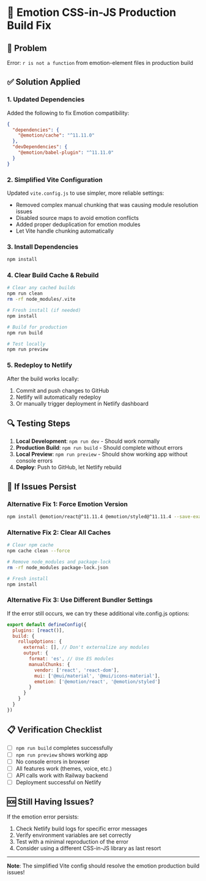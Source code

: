 # 🔧 Emotion CSS-in-JS Production Build Fix

## 🚨 Problem
Error: `r is not a function` from emotion-element files in production build

## ✅ Solution Applied

### 1. Updated Dependencies
Added the following to fix Emotion compatibility:
```json
{
  "dependencies": {
    "@emotion/cache": "^11.11.0"
  },
  "devDependencies": {
    "@emotion/babel-plugin": "^11.11.0"
  }
}
```

### 2. Simplified Vite Configuration
Updated `vite.config.js` to use simpler, more reliable settings:
- Removed complex manual chunking that was causing module resolution issues
- Disabled source maps to avoid emotion conflicts
- Added proper deduplication for emotion modules
- Let Vite handle chunking automatically

### 3. Install Dependencies
```bash
npm install
```

### 4. Clear Build Cache & Rebuild
```bash
# Clear any cached builds
npm run clean
rm -rf node_modules/.vite

# Fresh install (if needed)
npm install

# Build for production
npm run build

# Test locally
npm run preview
```

### 5. Redeploy to Netlify
After the build works locally:
1. Commit and push changes to GitHub
2. Netlify will automatically redeploy
3. Or manually trigger deployment in Netlify dashboard

## 🔍 Testing Steps

1. **Local Development**: `npm run dev` - Should work normally
2. **Production Build**: `npm run build` - Should complete without errors
3. **Local Preview**: `npm run preview` - Should show working app without console errors
4. **Deploy**: Push to GitHub, let Netlify rebuild

## 🐛 If Issues Persist

### Alternative Fix 1: Force Emotion Version
```bash
npm install @emotion/react@^11.11.4 @emotion/styled@^11.11.4 --save-exact
```

### Alternative Fix 2: Clear All Caches
```bash
# Clear npm cache
npm cache clean --force

# Remove node_modules and package-lock
rm -rf node_modules package-lock.json

# Fresh install
npm install
```

### Alternative Fix 3: Use Different Bundler Settings
If the error still occurs, we can try these additional vite.config.js options:

```javascript
export default defineConfig({
  plugins: [react()],
  build: {
    rollupOptions: {
      external: [], // Don't externalize any modules
      output: {
        format: 'es', // Use ES modules
        manualChunks: {
          vendor: ['react', 'react-dom'],
          mui: ['@mui/material', '@mui/icons-material'],
          emotion: ['@emotion/react', '@emotion/styled']
        }
      }
    }
  }
})
```

## 📋 Verification Checklist
- [ ] `npm run build` completes successfully
- [ ] `npm run preview` shows working app
- [ ] No console errors in browser
- [ ] All features work (themes, voice, etc.)
- [ ] API calls work with Railway backend
- [ ] Deployment successful on Netlify

## 🆘 Still Having Issues?
If the emotion error persists:
1. Check Netlify build logs for specific error messages
2. Verify environment variables are set correctly
3. Test with a minimal reproduction of the error
4. Consider using a different CSS-in-JS library as last resort

---
**Note**: The simplified Vite config should resolve the emotion production build issues!
